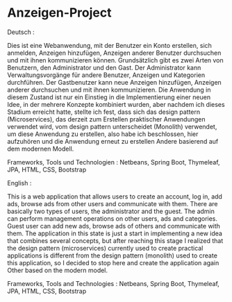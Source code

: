 # Anzeigen-Project
Deutsch :

Dies ist eine Webanwendung, mit der Benutzer ein Konto erstellen, sich anmelden, Anzeigen hinzufügen, Anzeigen anderer Benutzer durchsuchen und mit ihnen kommunizieren können.
Grundsätzlich gibt es zwei Arten von Benutzern, den Administrator und den Gast.
Der Administrator kann Verwaltungsvorgänge für andere Benutzer, Anzeigen und Kategorien durchführen.
Der Gastbenutzer kann neue Anzeigen hinzufügen, Anzeigen anderer durchsuchen und mit ihnen kommunizieren.
Die Anwendung in diesem Zustand ist nur ein Einstieg in die Implementierung einer neuen Idee, in der mehrere Konzepte kombiniert wurden, aber nachdem ich dieses Stadium erreicht hatte, stellte ich fest, dass sich das design pattern (Microservices), das derzeit zum Erstellen praktischer Anwendungen verwendet wird, vom design pattern unterscheidet (Monolith) verwendet, um diese Anwendung zu erstellen, also habe ich beschlossen, hier aufzuhören und die Anwendung erneut zu erstellen Andere basierend auf dem modernen Modell.

Frameworks, Tools und Technologien :
Netbeans, Spring Boot, Thymeleaf, JPA, HTML, CSS, Bootstrap

English :

This is a web application that allows users to create an account, log in, add ads, browse ads from other users and communicate with them.
There are basically two types of users, the administrator and the guest.
The admin can perform management operations on other users, ads and categories.
Guest user can add new ads, browse ads of others and communicate with them.
The application in this state is just a start in implementing a new idea that combines several concepts, but after reaching this stage I realized that the design pattern (microservices) currently used to create practical applications is different from the design pattern (monolith) used to create this application, so I decided to stop here and create the application again Other based on the modern model.

Frameworks, Tools and Technologies :
Netbeans, Spring Boot, Thymeleaf, JPA, HTML, CSS, Bootstrap
